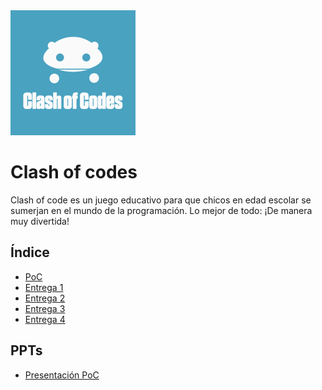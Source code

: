 <img src="https://github.com/matiasbian/clash-of-code-doc/blob/main/images/poc/logo-text.png" alt="drawing" width="200"/>

# Clash of codes
Clash of code es un juego educativo para que chicos en edad escolar se sumerjan en el mundo de la programación. 
Lo mejor de todo: ¡De manera muy divertida!


## Índice
* [PoC](https://github.com/matiasbian/clash-of-code-doc/wiki/PoC)
* [Entrega 1](https://github.com/matiasbian/clash-of-code-doc/wiki/Checkpoint-1)
* [Entrega 2](https://github.com/matiasbian/clash-of-code-doc/wiki/Checkpoint-2)
* [Entrega 3](https://github.com/matiasbian/clash-of-code-doc/wiki/Checkpoint-3)
* [Entrega 4](#entrega4)

## PPTs
* [Presentación PoC](https://docs.google.com/presentation/d/1W9KqyzaQV3IhY8WvD9tc7er3oKfapryAXx5teD0i3-w/edit?usp=sharing)
